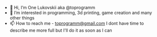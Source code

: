 - 👋 Hi, I’m One Lukovskii aka @toprogramm
- 👀 I’m interested in programming, 3d printing, game creation and many other things
- 📫 How to reach me - toprogramm@gmail.com
I dont have time to describe me more full but I'll do it as soon as I can
<!---
toprogramm/toprogramm is a ✨ special ✨ repository because its `README.md` (this file) appears on your GitHub profile.
You can click the Preview link to take a look at your changes.
--->
